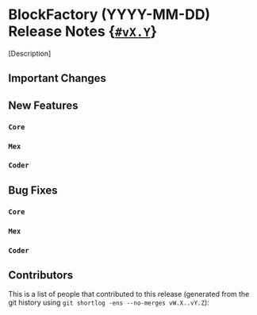 # BlockFactory (YYYY-MM-DD) Release Notes {[`#vX.Y`](https://github.com/robotology/blockfactory/releases/tag/vX.Y)}

[Description]

## Important Changes

## New Features

### `Core`

### `Mex`

### `Coder`

## Bug Fixes

### `Core`

### `Mex`

### `Coder`

## Contributors

This is a list of people that contributed to this release (generated from the git history using `git shortlog -ens --no-merges vW.X..vY.Z`):

```
```
